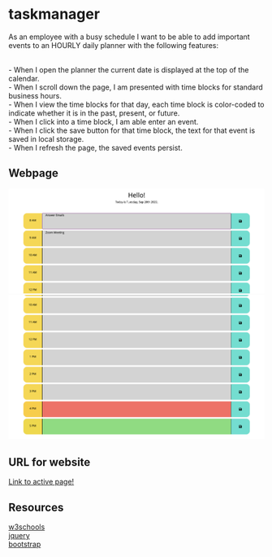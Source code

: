 # taskmanager
<p>As an employee with a busy schedule
 I want to be able to add important events to an HOURLY daily planner with the following features:

<br>- When I open the planner the current date  is displayed at the top of the calendar.
<br>- When I scroll down the page, I am presented with time blocks for standard business hours.
<br>- When I view the time blocks for that day,  each time block is color-coded to indicate whether it is in the past, present, or future.
<br>- When I click into a time block, I am able enter an event. 
<br>- When I click the save button for that time block, the text for that event is saved in local storage. 
<br>- When I refresh the page, the saved events persist.</p>



## Webpage

![](./assets/Screen%20Shot%202022-09-20%20at%204.10.41%20PM.png)
![](./assets/Screen%20Shot%202022-09-20%20at%204.10.56%20PM.png)



## URL for website

[Link to active page!](https://shelbybridwell.github.io/taskmanager/)

## Resources
[w3schools](https://www.w3schools.com/)<br>
[jquery](https://jquery.com/)<br>
[bootstrap](https://getbootstrap.com/)<br>


